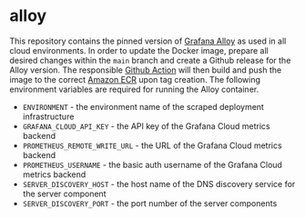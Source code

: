 # alloy

This repository contains the pinned version of [Grafana Alloy] as used in all
cloud environments. In order to update the Docker image, prepare all desired
changes within the `main` branch and create a Github release for the Alloy
version. The responsible [Github Action] will then build and push the image to
the correct [Amazon ECR] upon tag creation. The following environment variables
are required for running the Alloy container.

- `ENVIRONMENT` - the environment name of the scraped deployment infrastructure
- `GRAFANA_CLOUD_API_KEY` - the API key of the Grafana Cloud metrics backend
- `PROMETHEUS_REMOTE_WRITE_URL` - the URL of the Grafana Cloud metrics backend
- `PROMETHEUS_USERNAME` - the basic auth username of the Grafana Cloud metrics backend
- `SERVER_DISCOVERY_HOST` - the host name of the DNS discovery service for the server component
- `SERVER_DISCOVERY_PORT` - the port number of the server components

[Amazon ECR]: https://docs.aws.amazon.com/ecr
[Github Action]: .github/workflows/docker-release.yaml
[Grafana Alloy]: https://grafana.com/docs/alloy/latest
